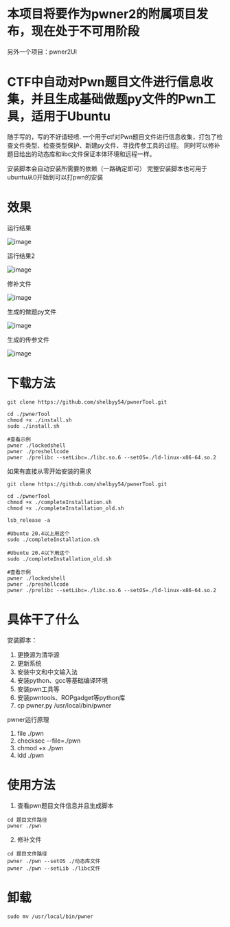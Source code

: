 # 本项目将要作为pwner2的附属项目发布，现在处于不可用阶段

另外一个项目：pwner2UI


# CTF中自动对Pwn题目文件进行信息收集，并且生成基础做题py文件的Pwn工具，适用于Ubuntu

随手写的，写的不好请轻喷.
一个用于ctf对Pwn题目文件进行信息收集，打包了检查文件类型、检查类型保护、新建py文件、寻找传参工具的过程。
同时可以修补题目给出的动态库和libc文件保证本体环境和远程一样。


安装脚本会自动安装所需要的依赖（一路确定即可）
完整安装脚本也可用于ubuntu从0开始到可以打pwn的安装

# 效果

运行结果

![image](https://github.com/user-attachments/assets/7147fd53-b3d3-4197-9a05-525bb8f7b8ef)


运行结果2

![image](https://github.com/user-attachments/assets/158c3d84-2447-4363-a9c8-baba96a7ba85)

修补文件

![image](https://github.com/user-attachments/assets/221fe35a-a8cb-49d6-9fa7-16eaf8be18d6)



生成的做题py文件

![image](https://github.com/user-attachments/assets/79d99438-19ab-4912-854c-3c10cd0e105c)

生成的传参文件

![image](https://github.com/user-attachments/assets/6bf684d4-8090-4e17-a640-965e130d5016)


# 下载方法
```
git clone https://github.com/shelbyy54/pwnerTool.git

cd ./pwnerTool
chmod +x ./install.sh
sudo ./install.sh

#查看示例
pwner ./lockedshell
pwner ./preshellcode
pwner ./prelibc --setLibc=./libc.so.6 --setOS=./ld-linux-x86-64.so.2
```
如果有直接从零开始安装的需求
```
git clone https://github.com/shelbyy54/pwnerTool.git

cd ./pwnerTool
chmod +x ./completeInstallation.sh
chmod +x ./completeInstallation_old.sh

lsb_release -a

#Ubuntu 20.4以上用这个
sudo ./completeInstallation.sh

#Ubuntu 20.4以下用这个
sudo ./completeInstallation_old.sh

#查看示例
pwner ./lockedshell
pwner ./preshellcode
pwner ./prelibc --setLibc=./libc.so.6 --setOS=./ld-linux-x86-64.so.2
```
# 具体干了什么
安装脚本：
1. 更换源为清华源
2. 更新系统
4. 安装中文和中文输入法
5. 安装python、gcc等基础编译环境
6. 安装pwn工具等
7. 安装pwntools、ROPgadget等python库
8. cp pwner.py /usr/local/bin/pwner

pwner运行原理
1. file ./pwn
2. checksec --file=./pwn
3. chmod +x ./pwn
4. ldd ./pwn

# 使用方法
1. 查看pwn题目文件信息并且生成脚本
```
cd 题目文件路径
pwner ./pwn
```
2. 修补文件
~~~
cd 题目文件路径
pwner ./pwn --setOS ./动态库文件
pwner ./pwn --setLib ./libc文件
~~~

# 卸载
```
sudo mv /usr/local/bin/pwner
```

